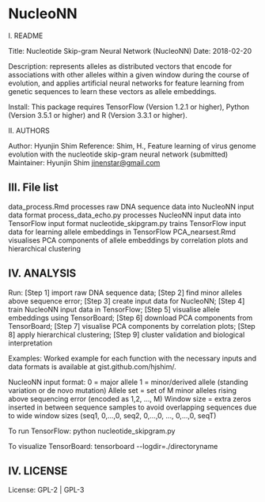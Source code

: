 # NucleoNN

I. README

Title: Nucleotide Skip-gram Neural Network (NucleoNN) 
Date: 2018-02-20

Description: represents alleles as distributed vectors that encode for associations with other alleles within a given window during the course of evolution, and applies artificial neural networks for feature learning from genetic sequences to learn these vectors as allele embeddings.

Install: This package requires TensorFlow (Version 1.2.1 or higher), Python (Version 3.5.1 or higher) and R (Version 3.3.1 or higher).



II. AUTHORS

Author: Hyunjin Shim
Reference: Shim, H., Feature learning of virus genome evolution with the nucleotide skip-gram neural network (submitted)
Maintainer: Hyunjin Shim <jinenstar@gmail.com>



III. File list
------------
data_process.Rmd		processes raw DNA sequence data into NucleoNN input data format
process_data_echo.py		processes NucleoNN input data into TensorFlow input format
nucleotide_skipgram.py		trains TensorFlow input data for learning allele embeddings in TensorFlow
PCA_nearsest.Rmd		visualises PCA components of allele embeddings by correlation plots and hierarchical clustering



IV. ANALYSIS
-------------
Run: [Step 1] import raw DNA sequence data; [Step 2] find minor alleles above sequence error; [Step 3] create input data for NucleoNN; [Step 4] train NucleoNN input data in TensorFlow; [Step 5] visualise allele embeddings using TensorBoard; [Step 6] download PCA components from TensorBoard; [Step 7] visualise PCA components by correlation plots; [Step 8] apply hierarchical clustering; [Step 9] cluster validation and biological interpretation

Examples: Worked example for each function with the necessary inputs and data formats is available at gist.github.com/hjshim/.

NucleoNN input format:
0 = major allele
1 = minor/derived allele (standing variation or de novo mutation)
Allele set = set of M minor alleles rising above sequencing error (encoded as 1,2, …, M)
Window size = extra zeros inserted in between sequence samples to avoid overlapping sequences due to wide window sizes (seq1, 0,…,0, seq2, 0,…,0, ..., 0,…,0, seqT)

To run TensorFlow:
python nucleotide_skipgram.py

To visualize TensorBoard:
tensorboard --logdir=./directoryname



IV. LICENSE
------------------------
License: GPL-2 | GPL-3